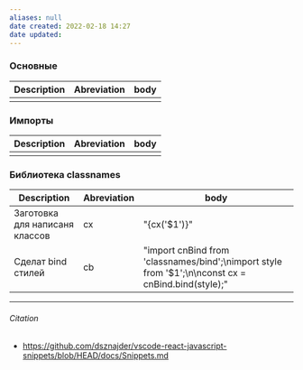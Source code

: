 ```yaml
---
aliases: null
date created: 2022-02-18 14:27
date updated:
---
```


### Основные
| Description | Abreviation | body |
| ----------- | ----------- | ---- |
|             |             |      |


### Импорты
| Description | Abreviation | body |
| ----------- | ----------- | ---- |
|             |             |      |


### Библиотека classnames

| Description                    | Abreviation | body                                                                                               |
| ------------------------------ | ----------- | -------------------------------------------------------------------------------------------------- |
| Заготовка для написаня классов | cx          | "{cx('$1')}"                                                                                       |
| Сделат bind стилей             | cb          | "import cnBind from 'classnames/bind';\nimport style from '$1';\n\nconst cx = cnBind.bind(style);" |

---

###### Citation

- https://github.com/dsznajder/vscode-react-javascript-snippets/blob/HEAD/docs/Snippets.md